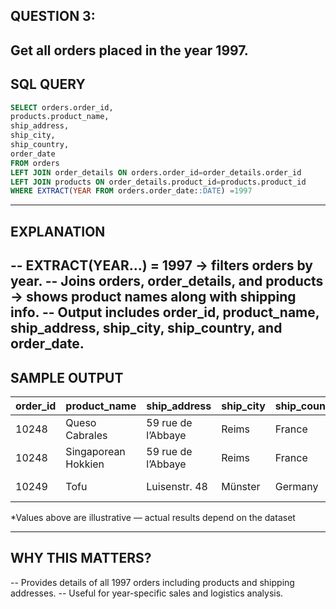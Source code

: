 ## QUESTION 3:
Get all orders placed in the year 1997.
---
## SQL QUERY
```sql
SELECT orders.order_id,
products.product_name,
ship_address,
ship_city,
ship_country,
order_date
FROM orders
LEFT JOIN order_details ON orders.order_id=order_details.order_id
LEFT JOIN products ON order_details.product_id=products.product_id
WHERE EXTRACT(YEAR FROM orders.order_date::DATE) =1997
```
---
## EXPLANATION
-- EXTRACT(YEAR...) = 1997 → filters orders by year.
-- Joins orders, order_details, and products → shows product names along with shipping info.
-- Output includes order_id, product_name, ship_address, ship_city, ship_country, and order_date.
---
## SAMPLE OUTPUT
| order_id | product_name        | ship_address       | ship_city | ship_country | order_date |
| -------- | ------------------- | ------------------ | --------- | ------------ | ---------- |
| 10248    | Queso Cabrales      | 59 rue de l’Abbaye | Reims     | France       | 1997-07-04 |
| 10248    | Singaporean Hokkien | 59 rue de l’Abbaye | Reims     | France       | 1997-07-04 |
| 10249    | Tofu                | Luisenstr. 48      | Münster   | Germany      | 1997-07-05 |

*Values above are illustrative — actual results depend on the dataset

---
## WHY THIS MATTERS?
-- Provides details of all 1997 orders including products and shipping addresses.
-- Useful for year-specific sales and logistics analysis.